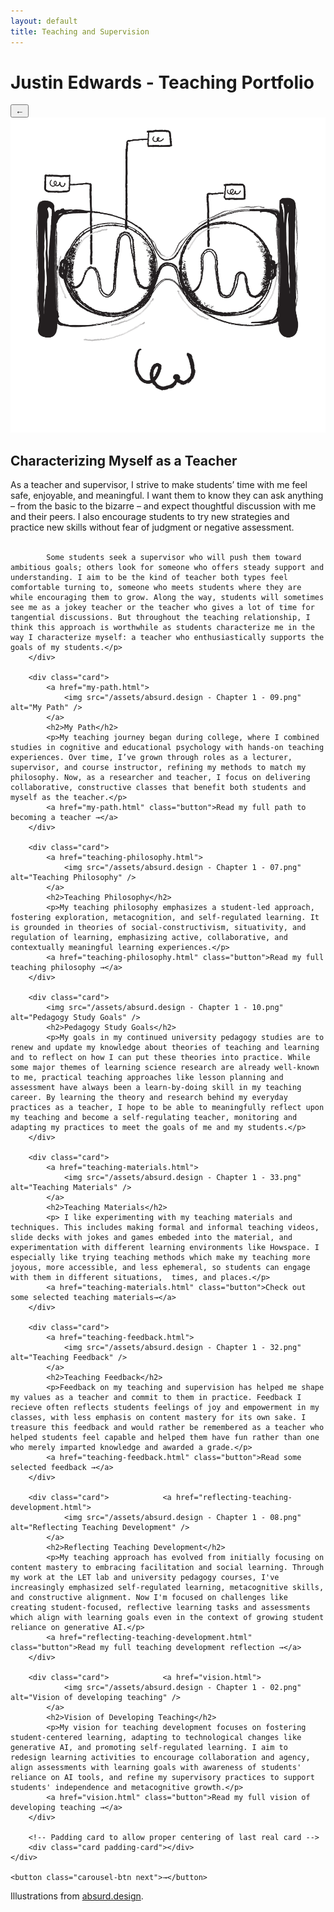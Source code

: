 ```yaml
---
layout: default
title: Teaching and Supervision
---
```

<head>
    <meta charset="UTF-8">
    <meta name="viewport" content="width=device-width, initial-scale=1.0">
    <title>{{ page.title }}</title>
    <link rel="stylesheet" href="{{ site.baseurl }}/assets/css/style.css">
    <script src="{{ site.baseurl }}/assets/js/carousel.js" defer></script>
</head>

<h1>Justin Edwards - Teaching Portfolio</h1>

<div class="carousel-container">
    <button class="carousel-btn prev">←</button>
    <div class="carousel">
        <div class="card">
            <img src="/assets/absurd.design - Chapter 1 - 04.png" alt="Characterizing myself as a teacher" />
            <h2>Characterizing Myself as a Teacher</h2>
            <p>As a teacher and supervisor, I strive to make students’ time with me feel safe, enjoyable, and meaningful. I want them to know they can ask anything – from the basic to the bizarre – and expect thoughtful discussion with me and their peers. I also encourage students to try new strategies and practice new skills without fear of judgment or negative assessment.<br><br>
            
            Some students seek a supervisor who will push them toward ambitious goals; others look for someone who offers steady support and understanding. I aim to be the kind of teacher both types feel comfortable turning to, someone who meets students where they are while encouraging them to grow. Along the way, students will sometimes see me as a jokey teacher or the teacher who gives a lot of time for tangential discussions. But throughout the teaching relationship, I think this approach is worthwhile as students characterize me in the way I characterize myself: a teacher who enthusiastically supports the goals of my students.</p>
        </div>
        
        <div class="card">
            <a href="my-path.html">
                <img src="/assets/absurd.design - Chapter 1 - 09.png" alt="My Path" />
            </a>
            <h2>My Path</h2>
            <p>My teaching journey began during college, where I combined studies in cognitive and educational psychology with hands-on teaching experiences. Over time, I’ve grown through roles as a lecturer, supervisor, and course instructor, refining my methods to match my philosophy. Now, as a researcher and teacher, I focus on delivering collaborative, constructive classes that benefit both students and myself as the teacher.</p>
            <a href="my-path.html" class="button">Read my full path to becoming a teacher →</a>
        </div>

        <div class="card">
            <a href="teaching-philosophy.html">
                <img src="/assets/absurd.design - Chapter 1 - 07.png" alt="Teaching Philosophy" />
            </a>
            <h2>Teaching Philosophy</h2>
            <p>My teaching philosophy emphasizes a student-led approach, fostering exploration, metacognition, and self-regulated learning. It is grounded in theories of social-constructivism, situativity, and regulation of learning, emphasizing active, collaborative, and contextually meaningful learning experiences.</p>
            <a href="teaching-philosophy.html" class="button">Read my full teaching philosophy →</a>
        </div>

        <div class="card">
            <img src="/assets/absurd.design - Chapter 1 - 10.png" alt="Pedagogy Study Goals" />
            <h2>Pedagogy Study Goals</h2>
            <p>My goals in my continued university pedagogy studies are to renew and update my knowledge about theories of teaching and learning and to reflect on how I can put these theories into practice. While some major themes of learning science research are already well-known to me, practical teaching approaches like lesson planning and assessment have always been a learn-by-doing skill in my teaching career. By learning the theory and research behind my everyday practices as a teacher, I hope to be able to meaningfully reflect upon my teaching and become a self-regulating teacher, monitoring and adapting my practices to meet the goals of me and my students.</p>
        </div>
        
        <div class="card">
            <a href="teaching-materials.html">
                <img src="/assets/absurd.design - Chapter 1 - 33.png" alt="Teaching Materials" />
            </a>
            <h2>Teaching Materials</h2>
            <p> I like experimenting with my teaching materials and techniques. This includes making formal and informal teaching videos, slide decks with jokes and games embeded into the material, and experimentation with different learning environments like Howspace. I especially like trying teaching methods which make my teaching more joyous, more accessible, and less ephemeral, so students can engage with them in different situations,  times, and places.</p>
            <a href="teaching-materials.html" class="button">Check out some selected teaching materials→</a>
        </div>        
        
        <div class="card">
            <a href="teaching-feedback.html">
                <img src="/assets/absurd.design - Chapter 1 - 32.png" alt="Teaching Feedback" />
            </a>
            <h2>Teaching Feedback</h2>
            <p>Feedback on my teaching and supervision has helped me shape my values as a teacher and commit to them in practice. Feedback I recieve often reflects students feelings of joy and empowerment in my classes, with less emphasis on content mastery for its own sake. I treasure this feedback and would rather be remembered as a teacher who helped students feel capable and helped them have fun rather than one who merely imparted knowledge and awarded a grade.</p>
            <a href="teaching-feedback.html" class="button">Read some selected feedback →</a>
        </div>

        <div class="card">            <a href="reflecting-teaching-development.html">
                <img src="/assets/absurd.design - Chapter 1 - 08.png" alt="Reflecting Teaching Development" />
            </a>
            <h2>Reflecting Teaching Development</h2>
            <p>My teaching approach has evolved from initially focusing on content mastery to embracing facilitation and social learning. Through my work at the LET lab and university pedagogy courses, I've increasingly emphasized self-regulated learning, metacognitive skills, and constructive alignment. Now I'm focused on challenges like  creating student-focused, reflective learning tasks and assessments which align with learning goals even in the context of growing student reliance on generative AI.</p>
            <a href="reflecting-teaching-development.html" class="button">Read my full teaching development reflection →</a>
        </div>

        <div class="card">            <a href="vision.html">
                <img src="/assets/absurd.design - Chapter 1 - 02.png" alt="Vision of developing teaching" />
            </a>
            <h2>Vision of Developing Teaching</h2>
            <p>My vision for teaching development focuses on fostering student-centered learning, adapting to technological changes like generative AI, and promoting self-regulated learning. I aim to redesign learning activities to encourage collaboration and agency, align assessments with learning goals with awareness of students' reliance on AI tools, and refine my supervisory practices to support students' independence and metacognitive growth.</p>
            <a href="vision.html" class="button">Read my full vision of developing teaching →</a>
        </div>

        <!-- Padding card to allow proper centering of last real card -->
        <div class="card padding-card"></div>
    </div>
    
    <button class="carousel-btn next">→</button>
</div>

Illustrations from <a href = "https://absurd.design">absurd.design</a>.

